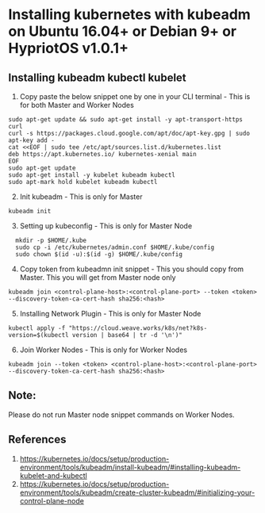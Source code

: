 # Installing kubernetes with kubeadm on Ubuntu 16.04+ or Debian 9+ or HypriotOS v1.0.1+
## Installing kubeadm kubectl kubelet
1. Copy paste the below snippet one by one in your CLI terminal - This is for both Master and Worker Nodes

```
sudo apt-get update && sudo apt-get install -y apt-transport-https curl
curl -s https://packages.cloud.google.com/apt/doc/apt-key.gpg | sudo apt-key add -
cat <<EOF | sudo tee /etc/apt/sources.list.d/kubernetes.list
deb https://apt.kubernetes.io/ kubernetes-xenial main
EOF
sudo apt-get update
sudo apt-get install -y kubelet kubeadm kubectl
sudo apt-mark hold kubelet kubeadm kubectl
```
2. Init kubeadm - This is only for Master
```
kubeadm init
```
3. Setting up kubeconfig - This is only for Master Node
```
  mkdir -p $HOME/.kube
  sudo cp -i /etc/kubernetes/admin.conf $HOME/.kube/config
  sudo chown $(id -u):$(id -g) $HOME/.kube/config
```
4. Copy token from kubeadmn init snippet - This you should copy from Master. This you will get from Master node only
```
kubeadm join <control-plane-host>:<control-plane-port> --token <token> --discovery-token-ca-cert-hash sha256:<hash>
```
5. Installing Network Plugin - This is only for Master Node
```
kubectl apply -f "https://cloud.weave.works/k8s/net?k8s-version=$(kubectl version | base64 | tr -d '\n')"
```
6. Join Worker Nodes - This is only for Worker Nodes
```
kubeadm join --token <token> <control-plane-host>:<control-plane-port> --discovery-token-ca-cert-hash sha256:<hash>
```
## Note:
Please do not run Master node snippet commands on Worker Nodes.

## References 
1. https://kubernetes.io/docs/setup/production-environment/tools/kubeadm/install-kubeadm/#installing-kubeadm-kubelet-and-kubectl
2. https://kubernetes.io/docs/setup/production-environment/tools/kubeadm/create-cluster-kubeadm/#initializing-your-control-plane-node
